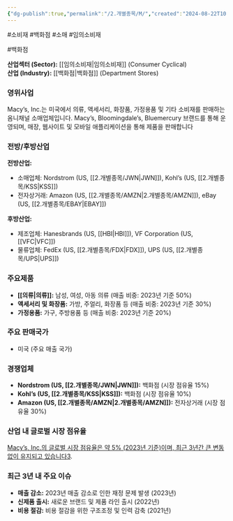```yaml
---
{"dg-publish":true,"permalink":"/2.개별종목/M/","created":"2024-08-22T10:56:19.456+09:00","updated":"2025-06-03T20:05:59.987+09:00"}
---
```


#소비재 #백화점 #소매 #임의소비재

#백화점

**산업섹터 (Sector):** [[임의소비재\|임의소비재]] (Consumer Cyclical)  
**산업 (Industry):** [[백화점\|백화점]] (Department Stores)

### 영위사업

Macy’s, Inc.는 미국에서 의류, 액세서리, 화장품, 가정용품 및 기타 소비재를 판매하는 옴니채널 소매업체입니다. Macy’s, Bloomingdale’s, Bluemercury 브랜드를 통해 운영되며, 매장, 웹사이트 및 모바일 애플리케이션을 통해 제품을 판매합니다

### 전방/후방산업

**전방산업:**

- 소매업체: Nordstrom (US, [[2.개별종목/JWN\|JWN]]), Kohl’s (US, [[2.개별종목/KSS\|KSS]])
- 전자상거래: Amazon (US, [[2.개별종목/AMZN\|2.개별종목/AMZN]]), eBay (US, [[2.개별종목/EBAY\|EBAY]])

**후방산업:**

- 제조업체: Hanesbrands (US, [[HBI\|HBI]]), VF Corporation (US, [[VFC\|VFC]])
- 물류업체: FedEx (US, [[2.개별종목/FDX\|FDX]]), UPS (US, [[2.개별종목/UPS\|UPS]])

### 주요제품

- **[[의류\|의류]]:** 남성, 여성, 아동 의류 (매출 비중: 2023년 기준 50%)
- **액세서리 및 화장품:** 가방, 주얼리, 화장품 등 (매출 비중: 2023년 기준 30%)
- **가정용품:** 가구, 주방용품 등 (매출 비중: 2023년 기준 20%)

### 주요 판매국가

- 미국 (주요 매출 국가)

### 경쟁업체

- **Nordstrom (US, [[2.개별종목/JWN\|JWN]]):** 백화점 (시장 점유율 15%)
- **Kohl’s (US, [[2.개별종목/KSS\|KSS]]):** 백화점 (시장 점유율 10%)
- **Amazon (US, [[2.개별종목/AMZN\|2.개별종목/AMZN]]):** 전자상거래 (시장 점유율 30%)

### 산업 내 글로벌 시장 점유율

[Macy’s, Inc.의 글로벌 시장 점유율은 약 5% (2023년 기준)이며, 최근 3년간 큰 변동 없이 유지되고 있습니다](https://stockanalysis.com/stocks/m/company/)[3](https://stockanalysis.com/stocks/m/company/).

### 최근 3년 내 주요 이슈

- **매출 감소:** 2023년 매출 감소로 인한 재정 문제 발생 (2023년)
- **신제품 출시:** 새로운 브랜드 및 제품 라인 출시 (2022년)
- **비용 절감:** 비용 절감을 위한 구조조정 및 인력 감축 (2021년)